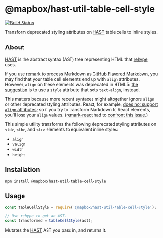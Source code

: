 # @mapbox/hast-util-table-cell-style

[![Build Status](https://travis-ci.org/mapbox/hast-util-table-cell-style.svg?branch=master)](https://travis-ci.org/mapbox/hast-util-table-cell-style)

Transform deprecated styling attributes on [HAST] table cells to inline styles.

## About

[HAST] is the abstract syntax (AST) tree representing HTML that [rehype] uses.

If you use [remark] to process Markdown as [GitHub Flavored Markdown], you may find that your table cell elements end up with `align` attributes.
However, `align` on these elements was deprecated in HTML5: [the suggestion](https://developer.mozilla.org/en-US/docs/Web/HTML/Element/td) is to use a `style` attribute that sets `text-align`, instead.

This matters because more recent syntaxes might altogether ignore `align` or other deprecated styling attributes.
React, for example, [does not support `align` attributes](https://reactjs.org/docs/dom-elements.html#all-supported-html-attributes); so if you try to transform Markdown to React elements, you'll lose your `align` values.
([remark-react] had to [confront this issue](https://github.com/mapbox/remark-react/issues/28).)

This simple utility transforms the following deprecated styling attributes on `<td>`, `<th>`, and `<tr>` elements to equivalent inline styles:

- `align`
- `valign`
- `width`
- `height`

## Installation

```
npm install @mapbox/hast-util-table-cell-style
```

## Usage

```js
const tableCellStyle = require('@mapbox/hast-util-table-cell-style');

// Use rehype to get an AST.
const transformed = tableCellStyle(ast);
```

Mutates the [HAST] AST you pass in, and returns it.

[HAST]: https://github.com/syntax-tree/hast
[rehype]: https://github.com/rehypejs/rehype
[remark]: https://github.com/remarkjs/remark
[GitHub Flavored Markdown]: https://help.github.com/articles/getting-started-with-writing-and-formatting-on-github/
[remark-react]: https://github.com/mapbox/remark-react